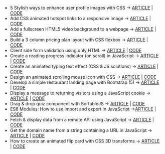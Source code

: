 - 5 Stylish ways to enhance user profile images with CSS -> [ARTICLE](https://www.michaelburrows.xyz/stylish-ways-to-enhance-profile-images/) | [CODE](https://github.com/michael-burrows-github/blog/tree/master/5%20Stylish%20ways%20to%20enhance%20user%20profile%20images%20with%20CSS)
- Add CSS animated hotspot links to a responsive image -> [ARTICLE](https://www.michaelburrows.xyz/responsive-hotspot-links/) | [CODE](https://github.com/michael-burrows-github/blog/tree/master/Add%20CSS%20animated%20hotspot%20links%20to%20a%20responsive%20image) 
- Add a fullscreen HTML5 video background to a webpage -> [ARTICLE](https://www.michaelburrows.xyz/fullscreen-video-background/) | [CODE](https://github.com/michael-burrows-github/blog/tree/master/Add%20a%20fullscreen%20HTML5%20video%20background%20to%20a%20webpage)
- Build a 3 column pricing plan layout with CSS flexbox  -> [ARTICLE](https://www.michaelburrows.xyz/3-column-layout-css-flexbox/) | [CODE](https://github.com/michael-burrows-github/blog/tree/master/Build%20a%203%20column%20pricing%20plan%20layout%20with%20CSS%20flexbox%20)
- Client side form validation using only HTML -> [ARTICLE](https://www.michaelburrows.xyz/html-form-validation/) | [CODE](https://github.com/michael-burrows-github/blog/tree/master/Client%20side%20form%20validation%20using%20only%20HTML)
- Create a reading progress indicator (on scroll) in JavaScript -> [ARTICLE](https://www.michaelburrows.xyz/reading-progress-indicator/) | [CODE](https://github.com/michael-burrows-github/blog/tree/master/Create%20a%20reading%20progress%20indicator%20(on%20scroll)%20in%20JavaScript)
- Create an animated typing text effect (CSS & JS solutions) -> [ARTICLE](https://www.michaelburrows.xyz/animated-typing-text-effect/) | [CODE](https://github.com/michael-burrows-github/blog/tree/master/Create%20an%20animated%20typing%20text%20effect%20(CSS%20%26%20JS%20solutions))
- Design an animated scrolling mouse icon with CSS -> [ARTICLE](https://www.michaelburrows.xyz/animated-scrolling-mouse-icon/) | [CODE](https://github.com/michael-burrows-github/blog/tree/master/Design%20an%20animated%20scrolling%20mouse%20icon%20with%20CSS)
- Develop a simple restaurant landing page with Bootstrap (5) -> [ARTICLE](https://www.michaelburrows.xyz/restaurant-landing-page-bootstrap/) | [CODE](https://github.com/michael-burrows-github/blog/tree/master/Develop%20a%20simple%20restaurant%20landing%20page%20with%20Bootstrap%20(5))
- Display a message to returning visitors using a JavaScript cookie -> [ARTICLE](https://www.michaelburrows.xyz/repeat-visitor-cookie-message/) | [CODE](https://github.com/michael-burrows-github/blog/tree/master/Display%20a%20message%20to%20repeat%20visitors%20using%20a%20JavaScript%20cookie)
- Drag & drop quiz component with SortableJS -> [ARTICLE](https://www.michaelburrows.xyz/sortable-drag-drop/) | [CODE](https://github.com/michael-burrows-github/blog/tree/master/Drag%20%26%20drop%20quiz%20component%20with%20SortableJS)
- ES6 Modules: How to use import and export in JavaScript ->[ARTICLE](https://www.michaelburrows.xyz/es6-modules-import-export/) | [CODE](https://github.com/michael-burrows-github/blog/tree/master/ES6%20Modules:%20How%20to%20use%20import%20and%20export%20in%20JavaScript)
- Fetch & display data from a remote API using JavaScript -> [ARTICLE](https://www.michaelburrows.xyz/fetch-display-api-data-javascript/) | [CODE](https://github.com/michael-burrows-github/blog/tree/master/Fetch%20%26%20display%20data%20from%20a%20remote%20API%20using%20JavaScript)
- Get the domain name from a string containing a URL in JavaScript -> [ARTICLE](https://www.michaelburrows.xyz/get-domain-name-url-javascript/) | [CODE](https://github.com/michael-burrows-github/blog/tree/master/Get%20the%20domain%20name%20from%20a%20string%20containing%20a%20URL%20in%20JavaScript)
- How to create an animated flip card with CSS 3D transforms -> [ARTICLE](https://www.michaelburrows.xyz/flip-card-css/) | [CODE](https://github.com/michael-burrows-github/blog/tree/master/How%20to%20create%20an%20animated%20flip%20card%20with%20CSS%203D%20transforms)